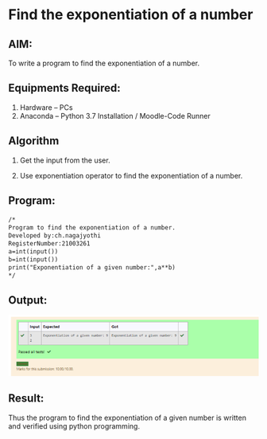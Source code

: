 # Find the exponentiation of a number

## AIM:
To write a program to find the exponentiation of a number.

## Equipments Required:
1. Hardware – PCs
2. Anaconda – Python 3.7 Installation / Moodle-Code Runner

## Algorithm
1. Get the input from the user.

2. Use exponentiation operator to find the exponentiation of a number.

## Program:
```
/*
Program to find the exponentiation of a number.
Developed by:ch.nagajyothi 
RegisterNumber:21003261
a=int(input())
b=int(input())
print("Exponentiation of a given number:",a**b)
*/
```

## Output:
![exponentiation of a number](./ch2.png)


## Result:
Thus the program to find the exponentiation of a given number is written and verified using python programming.
